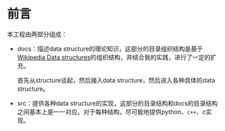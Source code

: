 # 前言

本工程由两部分组成：

- docs：描述data structure的理论知识，这部分的目录组织结构是基于[Wikipedia Data structures](https://en.wikipedia.org/wiki/Data_structure)的组织结构，并结合我的实践，进行了一定的扩充。

  首先从structure谈起，然后接入data structure，然后进入各种具体的data structure。

- src：提供各种data structure的实现，这部分的目录结构和docs的目录结构之间基本上是一一对应，对于每种结构，尽可能地提供python、`c++`、c实现。





